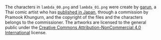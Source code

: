 The characters in ``lambda_00.png`` and ``lambda_01.png`` were create by [garun](http://twitter.com/garunstudio), a Thai comic artist who has [published in Japan](https://www.amazon.co.jp/dp/4758066116), through a commission by Pramook Khungurn, and the copyright of the files and the characters belongs to the commissioner. The artworks are licensed to the general public under the [Creative Commons Attribution-NonCommercial 4.0 International](https://creativecommons.org/licenses/by-nc/4.0/legalcode) license.